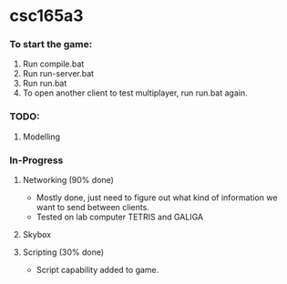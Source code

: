 # csc165a3

### To start the game:
1. Run compile.bat
2. Run run-server.bat
3. Run run.bat
4. To open another client to test multiplayer, run run.bat again.

### TODO: 
1. Modelling

### In-Progress
1. Networking (90% done)
     - Mostly done, just need to figure out what kind of information we want to send between clients.
     - Tested on lab computer TETRIS and GALIGA
  
2. Skybox

3. Scripting (30% done)
     - Script capability added to game.
